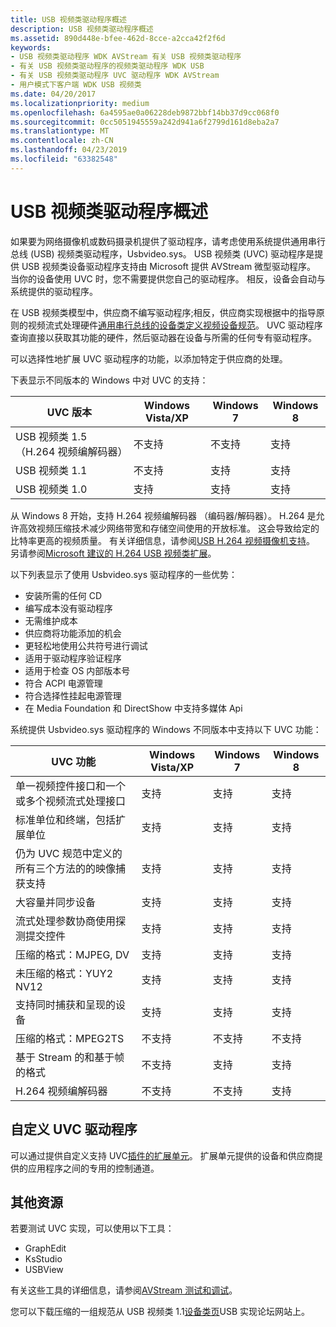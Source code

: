 ```yaml
---
title: USB 视频类驱动程序概述
description: USB 视频类驱动程序概述
ms.assetid: 890d448e-bfee-462d-8cce-a2cca42f2f6d
keywords:
- USB 视频类驱动程序 WDK AVStream 有关 USB 视频类驱动程序
- 有关 USB 视频类驱动程序的视频类驱动程序 WDK USB
- 有关 USB 视频类驱动程序 UVC 驱动程序 WDK AVStream
- 用户模式下客户端 WDK USB 视频类
ms.date: 04/20/2017
ms.localizationpriority: medium
ms.openlocfilehash: 6a4595ae0a06228deb9872bbf14bb37d9cc068f0
ms.sourcegitcommit: 0cc5051945559a242d941a6f2799d161d8eba2a7
ms.translationtype: MT
ms.contentlocale: zh-CN
ms.lasthandoff: 04/23/2019
ms.locfileid: "63382548"
---
```

# <a name="usb-video-class-driver-overview"></a>USB 视频类驱动程序概述


如果要为网络摄像机或数码摄录机提供了驱动程序，请考虑使用系统提供通用串行总线 (USB) 视频类驱动程序，Usbvideo.sys。 USB 视频类 (UVC) 驱动程序是提供 USB 视频类设备驱动程序支持由 Microsoft 提供 AVStream 微型驱动程序。 当你的设备使用 UVC 时，您不需要提供您自己的驱动程序。 相反，设备会自动与系统提供的驱动程序。

在 USB 视频类模型中，供应商不编写驱动程序;相反，供应商实现根据中的指导原则的视频流式处理硬件[通用串行总线的设备类定义视频设备规范](https://go.microsoft.com/fwlink/p/?linkid=516989)。 UVC 驱动程序查询直接以获取其功能的硬件，然后驱动器在设备与所需的任何专有驱动程序。

可以选择性地扩展 UVC 驱动程序的功能，以添加特定于供应商的处理。

下表显示不同版本的 Windows 中对 UVC 的支持：

| UVC 版本                             | Windows Vista/XP | Windows 7     | Windows 8 |
|-----------------------------------------|------------------|---------------|-----------|
| USB 视频类 1.5 （H.264 视频编解码器） | 不支持    | 不支持 | 支持 |
| USB 视频类 1.1                     | 不支持    | 支持     | 支持 |
| USB 视频类 1.0                     | 支持        | 支持     | 支持 |

 

从 Windows 8 开始，支持 H.264 视频编解码器 （编码器/解码器）。 H.264 是允许高效视频压缩技术减少网络带宽和存储空间使用的开放标准。 这会导致给定的比特率更高的视频质量。 有关详细信息，请参阅[USB H.264 视频摄像机支持](usb-h-264-video-cameras-support.md)。 另请参阅[Microsoft 建议的 H.264 USB 视频类扩展](https://go.microsoft.com/fwlink/p/?LinkId=233063)。

以下列表显示了使用 Usbvideo.sys 驱动程序的一些优势：

-   安装所需的任何 CD
-   编写成本没有驱动程序
-   无需维护成本
-   供应商将功能添加的机会
-   更轻松地使用公共符号进行调试
-   适用于驱动程序验证程序
-   适用于检查 OS 内部版本号
-   符合 ACPI 电源管理
-   符合选择性挂起电源管理
-   在 Media Foundation 和 DirectShow 中支持多媒体 Api

系统提供 Usbvideo.sys 驱动程序的 Windows 不同版本中支持以下 UVC 功能：

| UVC 功能                                                                        | Windows Vista/XP | Windows 7     | Windows 8     |
|------------------------------------------------------------------------------------|------------------|---------------|---------------|
| 单一视频控件接口和一个或多个视频流式处理接口          | 支持        | 支持     | 支持     |
| 标准单位和终端，包括扩展单位                            | 支持        | 支持     | 支持     |
| 仍为 UVC 规范中定义的所有三个方法的的映像捕获支持 | 支持        | 支持     | 支持     |
| 大容量并同步设备                                                       | 支持        | 支持     | 支持     |
| 流式处理参数协商使用探测提交控件                        | 支持        | 支持     | 支持     |
| 压缩的格式：MJPEG, DV                                                      | 支持        | 支持     | 支持     |
| 未压缩的格式：YUY2 NV12                                                   | 支持        | 支持     | 支持     |
| 支持同时捕获和呈现的设备                                           | 支持        | 支持     | 支持     |
| 压缩的格式：MPEG2TS                                                         | 不支持    | 不支持 | 不支持 |
| 基于 Stream 的和基于帧的格式                                               | 不支持    | 支持     | 支持     |
| H.264 视频编解码器                                                                  | 不支持    | 不支持 | 支持     |

 

## <a name="customizing-the-uvc-driver"></a>自定义 UVC 驱动程序


可以通过提供自定义支持 UVC[插件的扩展单元](introduction-to-usb-video-class-extension-units.md)。 扩展单元提供的设备和供应商提供的应用程序之间的专用的控制通道。

## <a name="additional-resources"></a>其他资源


若要测试 UVC 实现，可以使用以下工具：

-   GraphEdit
-   KsStudio
-   USBView

有关这些工具的详细信息，请参阅[AVStream 测试和调试](avstream-testing-and-debugging.md)。

您可以下载压缩的一组规范从 USB 视频类 1.1[设备类页](https://go.microsoft.com/fwlink/p/?linkid=517016)USB 实现论坛网站上。

 

 




